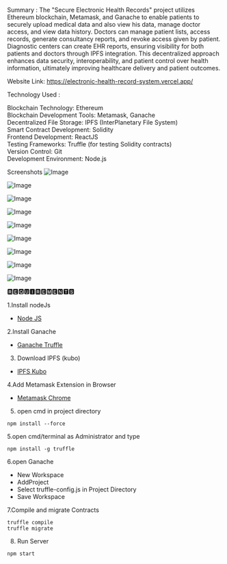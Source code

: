 Summary : The "Secure Electronic Health Records" project utilizes Ethereum blockchain, Metamask, and Ganache to enable patients to securely upload medical data and also view his data, manage doctor access, and view data history. Doctors can manage patient lists, access records, generate consultancy reports, and revoke access given by patient. Diagnostic centers can create EHR reports, ensuring visibility for both patients and doctors through IPFS integration. This decentralized approach enhances data security, interoperability, and patient control over health information, ultimately improving healthcare delivery and patient outcomes.

Website Link: https://electronic-health-record-system.vercel.app/

Technology Used :

Blockchain Technology: Ethereum<br>
Blockchain Development Tools: Metamask, Ganache<br>
Decentralized File Storage: IPFS (InterPlanetary File System)<br>
Smart Contract Development: Solidity<br>
Frontend Development: ReactJS<br>
Testing Frameworks: Truffle (for testing Solidity contracts)<br>
Version Control: Git<br>
Development Environment: Node.js<br>

Screenshots
![Image](https://github.com/user-attachments/assets/b3e99aa1-aadb-4ffd-92b6-136da7bdea5f)

![Image](https://github.com/user-attachments/assets/457f6b83-97f3-44df-b8e2-bbd12725ba58)

![Image](https://github.com/user-attachments/assets/3f285164-d4fe-497a-9e70-82fd3a7ff3db)

![Image](https://github.com/user-attachments/assets/16ff8f09-ecd8-4803-85bb-4ac91a03ee72)

![Image](https://github.com/user-attachments/assets/60068eac-f3e1-49b2-b61c-c12e9604cb33)

![Image](https://github.com/user-attachments/assets/a929cfe7-dd00-4a2e-9d0e-1a0e1d58ac0c)

![Image](https://github.com/user-attachments/assets/c5e5aad9-2e30-491f-93a9-ebca15a57b37)

![Image](https://github.com/user-attachments/assets/58cfae89-1ca1-42c7-9739-7c96cd6cc4c1)

![Image](https://github.com/user-attachments/assets/67634d83-957c-40b9-8fef-39edafd56c48)

🆁🅴🆀🆄🅸🆁🅴🅼🅴🅽🆃🆂

1.Install nodeJs

* [Node JS](https://nodejs.org/en/download/)

2.Install Ganache

* [Ganache Truffle](https://www.trufflesuite.com/ganache)

3. Download IPFS (kubo)

* [IPFS Kubo](https://dist.ipfs.tech/#go-ipfs)

4.Add Metamask Extension in Browser

* [Metamask Chrome](https://chrome.google.com/webstore/detail/metamask/nkbihfbeogaeaoehlefnkodbefgpgknn?hl=en-US)

5. open cmd in project directory

```
npm install --force
```

5.open cmd/terminal as Administrator and type

```
npm install -g truffle
```

6.open Ganache
 
 *  New Workspace
 *  AddProject
 *  Select truffle-config.js in Project Directory
 *  Save Workspace

7.Compile and migrate Contracts
 ```
 truffle compile
 truffle migrate
 ```
8. Run Server

```
npm start
```
